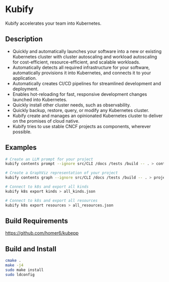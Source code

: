 # Kubify

Kubify accelerates your team into Kubernetes.

## Description

- Quickly and automatically launches your software into a new or existing Kubernetes cluster with cluster autoscaling and workload autoscaling for cost-efficient, resource-efficient, and scalable workloads.
- Automatically detects all required infrastructure for your software, automatically provisions it into Kubernetes, and connects it to your application.
- Automatically creates CI/CD pipelines for streamlined development and deployment.
- Enables hot-reloading for fast, responsive development changes launched into Kubernetes.
- Quickly install other cluster needs, such as observability.
- Quickly backup, restore, query, or modify any Kubernetes cluster.
- Kubify create and manages an opinionated Kubernetes cluster to deliver on the promises of cloud native.
- Kubify tries to use stable CNCF projects as components, wherever possible.


## Examples

```bash
# Create an LLM prompt for your project
kubify contents prompt --ignore src/CLI /docs /tests /build -- . > contents.txt

# Create a GraphViz representation of your project
kubify contents graph --ignore src/CLI /docs /tests /build -- . > project.gv

# Connect to k8s and export all kinds
kubify k8s export kinds > all_kinds.json

# Connect to k8s and export all resources
kubify k8s export resources > all_resources.json
```


## Build Requirements

https://github.com/homer6/kubepp


## Build and Install

```bash
cmake .
make -j4
sudo make install
sudo ldconfig
```



